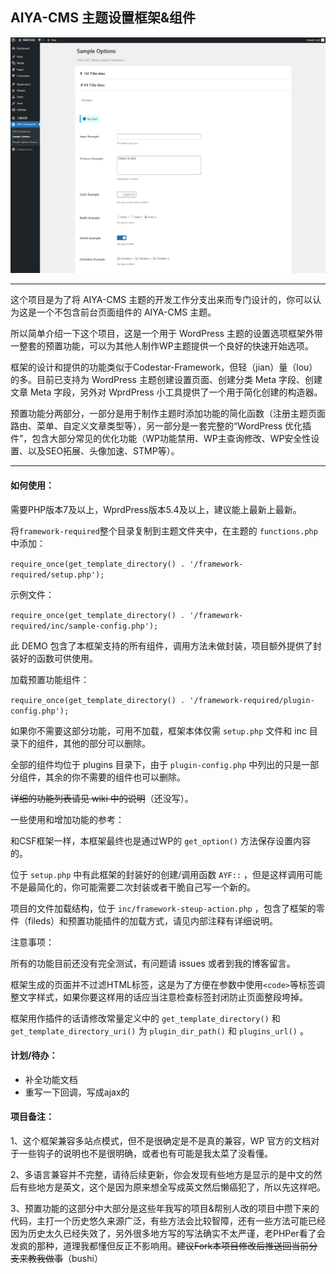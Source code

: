 ## AIYA-CMS 主题设置框架&组件

![截图](https://github.com/yeraph-plus/AIYA-CMS-THEME-CORE/blob/main/screenshot/2024-06-01%20001416.png?raw=true)

---

这个项目是为了将 AIYA-CMS 主题的开发工作分支出来而专门设计的，你可以认为这是一个不包含前台页面组件的 AIYA-CMS 主题。

所以简单介绍一下这个项目，这是一个用于 WordPress 主题的设置选项框架外带一整套的预置功能，可以为其他人制作WP主题提供一个良好的快速开始选项。

框架的设计和提供的功能类似于Codestar-Framework，但轻（jian）量（lou）的多。目前已支持为 WordPress 主题创建设置页面、创建分类 Meta 字段、创建文章 Meta 字段，另外对 WprdPress 小工具提供了一个用于简化创建的构造器。

预置功能分两部分，一部分是用于制作主题时添加功能的简化函数（注册主题页面路由、菜单、自定义文章类型等），另一部分是一套完整的“WordPress 优化插件”，包含大部分常见的优化功能（WP功能禁用、WP主查询修改、WP安全性设置、以及SEO拓展、头像加速、STMP等）。

---

#### 如何使用：

需要PHP版本7及以上，WprdPress版本5.4及以上，建议能上最新上最新。

将`framework-required`整个目录复制到主题文件夹中，在主题的 `functions.php` 中添加：

`require_once(get_template_directory() . '/framework-required/setup.php');`


示例文件：

`require_once(get_template_directory() . '/framework-required/inc/sample-config.php');`

此 DEMO 包含了本框架支持的所有组件，调用方法未做封装，项目额外提供了封装好的函数可供使用。


加载预置功能组件：

`require_once(get_template_directory() . '/framework-required/plugin-config.php');`

如果你不需要这部分功能，可用不加载，框架本体仅需 `setup.php` 文件和 inc 目录下的组件，其他的部分可以删除。

全部的组件均位于 plugins 目录下，由于 `plugin-config.php` 中列出的只是一部分组件，其余的你不需要的组件也可以删除。

~~详细的功能列表请见 wiki 中的说明~~（还没写）。


一些使用和增加功能的参考：

和CSF框架一样，本框架最终也是通过WP的 `get_option()` 方法保存设置内容的。

位于 `setup.php` 中有此框架的封装好的创建/调用函数 `AYF::` ，但是这样调用可能不是最简化的，你可能需要二次封装或者干脆自己写一个新的。

项目的文件加载结构，位于 `inc/framework-steup-action.php` ，包含了框架的零件（fileds）和预置功能插件的加载方式，请见内部注释有详细说明。


注意事项：

所有的功能目前还没有完全测试，有问题请 issues 或者到我的博客留言。

框架生成的页面并不过滤HTML标签，这是为了方便在参数中使用`<code>`等标签调整文字样式，如果你要这样用的话应当注意检查标签封闭防止页面整段垮掉。

框架用作插件的话请修改常量定义中的 `get_template_directory()` 和 `get_template_directory_uri()` 为 `plugin_dir_path()` 和 `plugins_url()` 。

#### 计划/待办：

- 补全功能文档
- 重写一下回调，写成ajax的

#### 项目备注：

1、这个框架兼容多站点模式，但不是很确定是不是真的兼容，WP 官方的文档对于一些钩子的说明也不是很明确，或者也有可能是我太菜了没看懂。

2、多语言兼容并不完整，请待后续更新，你会发现有些地方是显示的是中文的然后有些地方是英文，这个是因为原来想全写成英文然后懒癌犯了，所以先这样吧。

3、预置功能的这部分中大部分是这些年我写的项目&帮别人改的项目中攒下来的代码，主打一个历史悠久来源广泛，有些方法会比较智障，还有一些方法可能已经因为历史太久已经失效了，另外很多地方写的写法确实不太严谨，老PHPer看了会发疯的那种，道理我都懂但反正不影响用。~~建议Fork本项目修改后推送回当前分支来教我做事~~（bushi）